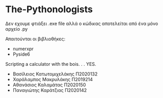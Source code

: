 # The-Pythonologists
Δεν εχουμε φτιάξει .exe file αλλά ο κώδικας αποτελείται από ένα μόνο αρχείο .py

Απαιτούνται οι βιβλιοθήκες:
- numerxpr
- Pyside6

Scripting a calculator with the bois. . .  YES.

- Βασίλειος Κατωτομιχελάκης Π2020132
- Χαράλαμπος Μακρυλάκης Π2019214
- Αθανάσιος Καλαμάτας Π2020150
- Παναγιώτης Καράτζιας Π2020142
